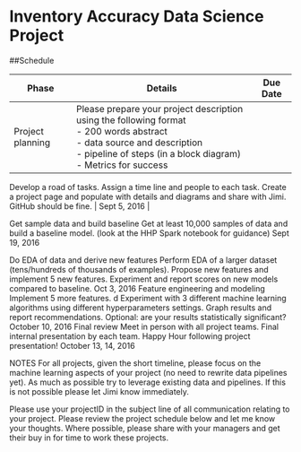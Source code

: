 # Inventory Accuracy Data Science Project


##Schedule

| Phase | Details | Due Date |
| ----- | ------- | -------- |
| Project planning | Please prepare your project description using the following format <br> - 200 words abstract <br> - data source and description <br> - pipeline of steps (in a block diagram) <br> - Metrics for success

Develop a road of tasks. 
Assign a time line and people to each task.
Create a project page and populate with details and diagrams and share with Jimi. GitHub should be fine. | Sept 5, 2016 |


Get sample data and build baseline
Get at least 10,000 samples of data and build a baseline model. (look at the HHP Spark notebook for guidance)
Sept 19, 2016


Do EDA of data and derive new features
Perform EDA of a larger dataset (tens/hundreds of thousands of examples). Propose new features and implement 5 new features. Experiment and report scores on new models compared to baseline.
Oct 3, 2016
Feature engineering and modeling  
Implement 5 more  features. d Experiment with  3 different machine learning algorithms using different hyperparameters settings. Graph results and report recommendations. Optional: are your results statistically significant?
October 10, 2016
Final review
Meet in person with all project teams. Final internal presentation by each team. Happy Hour following project presentation!
October 13, 14, 2016


NOTES
For all projects, given the short timeline, please focus on the machine learning aspects of your project (no need to rewrite data pipelines yet). As much as possible try to leverage existing data and pipelines.  If this is not possible please let Jimi know immediately. 

Please use your projectID in the subject line  of all communication relating to your project. Please review the project schedule below and let me know your thoughts. Where possible, please share with your managers and get their buy in for time to work these projects. 

